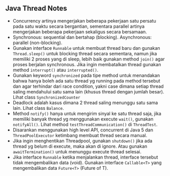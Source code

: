 ## Java Thread Notes

* Concurrency artinya mengerjakan beberapa pekerjaan satu persatu pada satu waktu secara bergantian, sementara parallel artinya mengerjakan beberapa pekerjaan sekaligus secara bersamaan.
* Synchronous: sequential dan bertahap (blocking). Asynchronous: parallel (non-blocking).
* Gunakan interface `Runnable` untuk membuat thread baru dan gunakan `Thread.sleep()` untuk blocking thread secara sementara, namun jika memiliki 2 proses yang di sleep, lebih baik gunakan method `join()` agar proses berjalan synchronous. Jika ingin membatalkan thread gunakan method `interrupt()` atau `interrupted()`.
* Gunakan keyword `synchronized` pada tipe method untuk menandakan bahwa hanya boleh ada satu thread yg running pada method tersebut dan agar terhindar dari race condition, yakni case dimana setiap thread saling mendahului satu sama lain (khusus thread dengan jumlah besar). Lihat class `SynchronizedCounter`
* Deadlock adalah kasus dimana 2 thread saling menunggu satu sama lain. Lihat class `Balance`.
* Method `notify()` hanya untuk mengirim sinyal ke satu thread saja, jika memiliki banyak thread yg menggunakan execute `wait()`, gunakan `notifyAll()`. Lihat method `testThreadCommunication()` di `ThreadTest`.
* Disarankan menggunakan high level API, concurrent di Java 5 dan `ThreadPoolExecutor` ketimbang membuat thread secara manual.
* Jika ingin menghentikan Threadpool, gunakan `shutdown()` jika ada thread yg belum di execute, maka akan di ignore. Atau gunakan `awaitTermination()` untuk menunggu execute thread selesai.
* Jika interface `Runnable` ketika menjalankan thread, interface tersebut tidak mengembalikan data (void). Gunakan interface `Callable<T>` yang mengembalikan data `Future<T>` (Future of T).